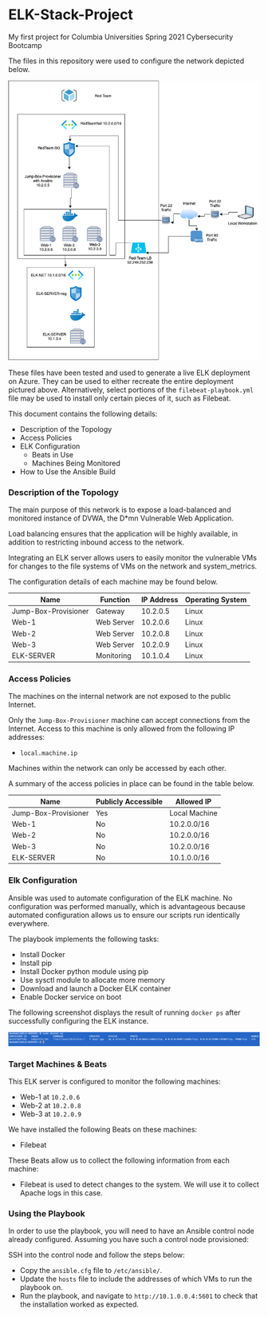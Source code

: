 # ELK-Stack-Project
My first project for Columbia Universities Spring 2021 Cybersecurity Bootcamp

The files in this repository were used to configure the network depicted below.

![TODO: Update the path with the name of your diagram](Images/ELK_Stack_Network_Diagram.png)

These files have been tested and used to generate a live ELK deployment on Azure. They can be used to either recreate the entire deployment pictured above. Alternatively, select portions of the `filebeat-playbook.yml` file may be used to install only certain pieces of it, such as Filebeat.


This document contains the following details:
- Description of the Topology
- Access Policies
- ELK Configuration
  - Beats in Use
  - Machines Being Monitored
- How to Use the Ansible Build


### Description of the Topology

The main purpose of this network is to expose a load-balanced and monitored instance of DVWA, the D*mn Vulnerable Web Application.

Load balancing ensures that the application will be highly available, in addition to restricting inbound access to the network.


Integrating an ELK server allows users to easily monitor the vulnerable VMs for changes to the file systems of VMs on the network and system_metrics.


The configuration details of each machine may be found below.

| Name                 | Function   | IP Address | Operating System |
|----------------------|------------|------------|------------------|
| Jump-Box-Provisioner | Gateway    | 10.2.0.5   | Linux            |
| Web-1                | Web Server | 10.2.0.6   | Linux            |
| Web-2                | Web Server | 10.2.0.8   | Linux            |
| Web-3                | Web Server | 10.2.0.9   | Linux            |
| ELK-SERVER           | Monitoring | 10.1.0.4   | Linux            |

### Access Policies

The machines on the internal network are not exposed to the public Internet. 

Only the `Jump-Box-Provisioner` machine can accept connections from the Internet. Access to this machine is only allowed from the following IP addresses:
- `local.machine.ip`

Machines within the network can only be accessed by each other.

A summary of the access policies in place can be found in the table below.

| Name                 | Publicly Accessible | Allowed IP    |
|----------------------|---------------------|---------------|
| Jump-Box-Provisioner | Yes                 | Local Machine |
| Web-1                | No                  | 10.2.0.0/16   |
| Web-2                | No                  | 10.2.0.0/16   |
| Web-3                | No                  | 10.2.0.0/16   |
| ELK-SERVER           | No                  | 10.1.0.0/16   |

### Elk Configuration

Ansible was used to automate configuration of the ELK machine. No configuration was performed manually, which is advantageous because automated configuration allows us to ensure our scripts run identically everywhere.

The playbook implements the following tasks:
- Install Docker
- Install pip
- Install Docker python module using pip
- Use sysctl module to allocate more memory
- Download and launch a Docker ELK container
- Enable Docker service on boot

The following screenshot displays the result of running `docker ps` after successfully configuring the ELK instance.

![TODO: Update the path with the name of your screenshot of docker ps output](Images/docker_ps_output.png)

### Target Machines & Beats
This ELK server is configured to monitor the following machines:
- Web-1 at `10.2.0.6`
- Web-2 at `10.2.0.8`
- Web-3 at `10.2.0.9`

We have installed the following Beats on these machines:
- Filebeat

These Beats allow us to collect the following information from each machine:
- Filebeat is used to detect changes to the system. We will use it to collect Apache logs in this case. 

### Using the Playbook
In order to use the playbook, you will need to have an Ansible control node already configured. Assuming you have such a control node provisioned: 

SSH into the control node and follow the steps below:
- Copy the `ansible.cfg` file to `/etc/ansible/`.
- Update the `hosts` file to include the addresses of which VMs to run the playbook on.
- Run the playbook, and navigate to `http://10.1.0.0.4:5601` to check that the installation worked as expected.

